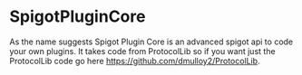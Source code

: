 # SpigotPluginCore
As the name suggests Spigot Plugin Core is an advanced spigot api to code your own plugins. 
It takes code from ProtocolLib so if you want just the ProtocolLib code go here https://github.com/dmulloy2/ProtocolLib.
